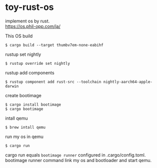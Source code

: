 # toy-rust-os
implement os by rust.  
https://os.phil-opp.com/ja/  

This OS build
```
$ cargo build --target thumbv7em-none-eabihf
```

rustup set nightly
```
$ rustup override set nightly
```

rustup add components
```
$ rustup component add rust-src --toolchain nightly-aarch64-apple-darwin
```

create bootimage
```
$ cargo install bootimage
$ cargo bootimage
```

intall qemu
```
$ brew intall qemu
```

run my os in qemu
```
$ cargo run
```
cargo run equals `bootimage runner` configured in .cargo/config.toml.  
bootimage runner command link my os and bootloader and start qemu.  
